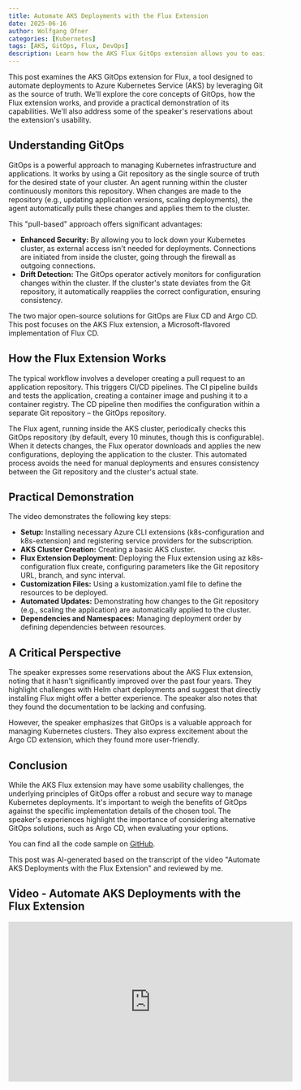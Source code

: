 ```yaml
---
title: Automate AKS Deployments with the Flux Extension
date: 2025-06-16
author: Wolfgang Ofner
categories: [Kubernetes]
tags: [AKS, GitOps, Flux, DevOps]
description: Learn how the AKS Flux GitOps extension allows you to easily implement GitOps on your Azure Kubernetes Service clusters, enabling automated and declarative deployments straight from your Git repositories.
---
```


This post examines the AKS GitOps extension for Flux, a tool designed to automate deployments to Azure Kubernetes Service (AKS) by leveraging Git as the source of truth. We'll explore the core concepts of GitOps, how the Flux extension works, and provide a practical demonstration of its capabilities. We'll also address some of the speaker's reservations about the extension's usability.

## Understanding GitOps

GitOps is a powerful approach to managing Kubernetes infrastructure and applications. It works by using a Git repository as the single source of truth for the desired state of your cluster. An agent running within the cluster continuously monitors this repository. When changes are made to the repository (e.g., updating application versions, scaling deployments), the agent automatically pulls these changes and applies them to the cluster.

This "pull-based" approach offers significant advantages:

- **Enhanced Security:** By allowing you to lock down your Kubernetes cluster, as external access isn't needed for deployments. Connections are initiated from inside the cluster, going through the firewall as outgoing connections.
- **Drift Detection:** The GitOps operator actively monitors for configuration changes within the cluster. If the cluster's state deviates from the Git repository, it automatically reapplies the correct configuration, ensuring consistency.

The two major open-source solutions for GitOps are Flux CD and Argo CD. This post focuses on the AKS Flux extension, a Microsoft-flavored implementation of Flux CD.

## How the Flux Extension Works

The typical workflow involves a developer creating a pull request to an application repository. This triggers CI/CD pipelines. The CI pipeline builds and tests the application, creating a container image and pushing it to a container registry. The CD pipeline then modifies the configuration within a separate Git repository – the GitOps repository.

The Flux agent, running inside the AKS cluster, periodically checks this GitOps repository (by default, every 10 minutes, though this is configurable). When it detects changes, the Flux operator downloads and applies the new configurations, deploying the application to the cluster. This automated process avoids the need for manual deployments and ensures consistency between the Git repository and the cluster's actual state.

## Practical Demonstration

The video demonstrates the following key steps:

- **Setup:** Installing necessary Azure CLI extensions (k8s-configuration and k8s-extension) and registering service providers for the subscription.
- **AKS Cluster Creation:** Creating a basic AKS cluster.
- **Flux Extension Deployment**: Deploying the Flux extension using az k8s-configuration flux create, configuring parameters like the Git repository URL, branch, and sync interval.
- **Customization Files:** Using a kustomization.yaml file to define the resources to be deployed.
- **Automated Updates:** Demonstrating how changes to the Git repository (e.g., scaling the application) are automatically applied to the cluster.
- **Dependencies and Namespaces:** Managing deployment order by defining dependencies between resources.

## A Critical Perspective

The speaker expresses some reservations about the AKS Flux extension, noting that it hasn't significantly improved over the past four years. They highlight challenges with Helm chart deployments and suggest that directly installing Flux might offer a better experience. The speaker also notes that they found the documentation to be lacking and confusing.

However, the speaker emphasizes that GitOps is a valuable approach for managing Kubernetes clusters. They also express excitement about the Argo CD extension, which they found more user-friendly.

## Conclusion

While the AKS Flux extension may have some usability challenges, the underlying principles of GitOps offer a robust and secure way to manage Kubernetes deployments. It's important to weigh the benefits of GitOps against the specific implementation details of the chosen tool. The speaker's experiences highlight the importance of considering alternative GitOps solutions, such as Argo CD, when evaluating your options.

You can find all the code sample on <a href="https://github.com/WolfgangOfner/Youtube/tree/main/Automate%20AKS%20Deployments%20with%20the%20Flux%20CD%20Extension" target="_blank" rel="noopener noreferrer">GitHub</a>.

This post was AI-generated based on the transcript of the video "Automate AKS Deployments with the Flux Extension" and reviewed by me.

## Video - Automate AKS Deployments with the Flux Extension

<iframe width="560" height="315" src="https://www.youtube.com/embed/vQmG8ktpDHc" title="YouTube video player" frameborder="0" allow="accelerometer; autoplay; clipboard-write; encrypted-media; gyroscope; picture-in-picture; web-share" referrerpolicy="strict-origin-when-cross-origin" allowfullscreen></iframe>